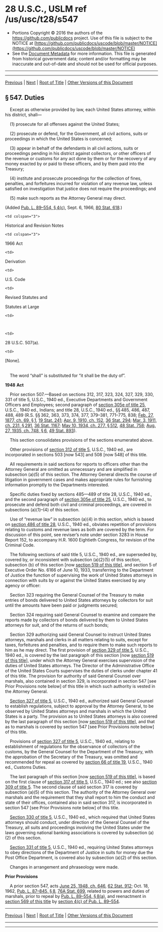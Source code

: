 ---
---

# 28 U.S.C., USLM ref /us/usc/t28/s547

* Portions Copyright © 2016 the authors of the https://github.com/publicdocs project.
  Use of this file is subject to the NOTICE at [https://github.com/publicdocs/uscode/blob/master/NOTICE](https://github.com/publicdocs/uscode/blob/master/NOTICE)
* See the [Document Metadata](././../../../../..//README.md) for more information.
  This file is generated from historical government data; content and/or formatting may be inaccurate and out-of-date and should not be used for official purposes.

----------
----------

[Previous](./../../../../..//us/usc/t28/ptII/ch35/m__us_usc_t28_s546.md) | [Next](./../../../../..//us/usc/t28/ptII/ch35/m__us_usc_t28_s548.md) | [Root of Title](./../../../../../) | [Other Versions of this Document](https://publicdocs.github.io/go/links?ns=uslm&ref=%2Fus%2Fusc%2Ft28%2Fs547)

## § 547. Duties

    Except as otherwise provided by law, each United States attorney, within his district, shall—

    (1) prosecute for all offenses against the United States;

    (2) prosecute or defend, for the Government, all civil actions, suits or proceedings in which the United States is concerned;

    (3) appear in behalf of the defendants in all civil actions, suits or proceedings pending in his district against collectors, or other officers of the revenue or customs for any act done by them or for the recovery of any money exacted by or paid to these officers, and by them paid into the Treasury;

    (4) institute and prosecute proceedings for the collection of fines, penalties, and forfeitures incurred for violation of any revenue law, unless satisfied on investigation that justice does not require the proceedings; and

    (5) make such reports as the Attorney General may direct.

(Added [Pub. L. 89–554, § 4(c)][/us/pl/89/554/s4/c], Sept. 6, 1966, [80 Stat. 618][/us/stat/80/618].)

<table>

  <tr>

    <td colspan="3"> 

Historical and Revision Notes  </td>

  </tr>

  <tr>

    <td colspan="3"> 

1966 Act  </td>

  </tr>

  <tr>

    <td> 

Derivation  </td>

    <td> 

U.S. Code  </td>

    <td> 

Revised Statutes and

Statutes at Large  </td>

  </tr>

  <tr>

    <td> 

   </td>

    <td> 

28 U.S.C. 507(a).  </td>

    <td> 

[None].  </td>

  </tr>

</table>

    The word “shall” is substituted for “it shall be the duty of”.

 __1948__  __Act__ 

    Prior section 507.—Based on sections 312, 317, 323, 324, 327, 329, 330, 331 of title 5, U.S.C., 1940 ed., Executive Departments and Government Officers and Employees; second paragraph of [section 305e of title 25][/us/usc/t25/s305e], U.S.C., 1940 ed., Indians; and title 28, U.S.C., 1940 ed., §§ 485, 486, 487, 488, 489 (R.S. §§ 362, 363, 373, 374, 377, 379–381, 771–775, 838; [Feb. 27, 1877, ch. 69, § 1][/us/act/1877-02-27/ch69/s1], [19 Stat. 241][/us/stat/19/241]; [Apr. 9, 1910, ch. 152][/us/act/1910-04-09/ch152], [36 Stat. 294][/us/stat/36/294]; [Mar. 3, 1911, ch. 231, § 291][/us/act/1911-03-03/ch231/s291], [36 Stat. 1167][/us/stat/36/1167]; [May 10, 1934, ch. 277, § 512][/us/act/1934-05-10/ch277/s512], [48 Stat. 758][/us/stat/48/758]; [Aug. 27, 1935, ch. 748, § 6][/us/act/1935-08-27/ch748/s6], [49 Stat. 893][/us/stat/49/893]).

    This section consolidates provisions of the sections enumerated above.

    Other provisions of [section 312 of title 5][/us/usc/t5/s312], U.S.C., 1940 ed., are incorporated in sections 503 \[now 543\] and 508 \[now 548\] of this title.

    All requirements in said sections for reports to officers other than the Attorney General are omitted as unnecessary and are simplified in subsection (a)(5) of this section. The Attorney General directs the course of litigation in government cases and makes appropriate rules for furnishing information promptly to the Departments interested.

    Specific duties fixed by sections 485—489 of title 28, U.S.C., 1940 ed., and the second paragraph of [section 305e of title 25][/us/usc/t25/s305e], U.S.C., 1940 ed., to prosecute and defend both civil and criminal proceedings, are covered in subsections (a)(1)–(4) of this section.

    Use of “revenue law” in subsection (a)(4) in this section, which is based on [section 486 of title 28][/us/usc/t28/s486], U.S.C., 1940 ed., obviates repetition of provisions relating to customs and revenue laws as both are covered by the term. For discussion of this point, see reviser’s note under section 3283 in House Report 152, to accompany H.R. 1600 Eightieth Congress, for revision of the Criminal Code.

    The following sections of said title 5, U.S.C., 1940 ed., are superseded by, covered by, or inconsistent with subsection (a)(2)(5) of this section, subsection (b) of this section \[now [section 519 of this title][/us/usc/t28/s519]\], and section 5 of Executive Order No. 6166 of June 10, 1933, transferring to the Department of Justice the function of supervising the work of United States attorneys in connection with suits by or against the United States exercised by any agency or officer:

    Section 323 requiring the General Counsel of the Treasury to make entries of bonds delivered to United States attorneys by collectors for suit until the amounts have been paid or judgments secured;

    Section 324 requiring said General Counsel to examine and compare the reports made by collectors of bonds delivered by them to United States attorneys for suit, and of the returns of such bonds;

    Section 329 authorizing said General Counsel to instruct United States attorneys, marshals and clerks in all matters relating to suits, except for taxes, forfeitures and penalties, and to require them to make such reports to him as he may direct. The first provision of [section 329 of title 5][/us/usc/t5/s329], U.S.C., 1940 ed., is covered by the last paragraph of this section \[now [section 519 of this title][/us/usc/t28/s519]\], under which the Attorney General exercises supervision of the duties of United States attorneys. The Director of the Administrative Office of the United States Courts supervises the duties of clerks under chapter 41 of this title. The provision for authority of said General Counsel over marshals, also contained in section 329, is incorporated in section 547 \[see Prior Provisions note below\] of this title in which such authority is vested in the Attorney General.

    [Section 327 of title 5][/us/usc/t5/s327], U.S.C., 1940 ed., authorized said General Counsel to establish regulations, subject to approval by the Attorney General, to be observed by United States attorneys and marshals in which the United States is a party. The provision as to United States attorneys is also covered by the last paragraph of this section \[now [section 519 of this title][/us/usc/t28/s519]\], and that as to marshals is covered by section 547 \[see Prior Provisions note below\] of this title.

    Provisions of [section 327 of title 5][/us/usc/t5/s327], U.S.C., 1940 ed., relating to establishment of regulations for the observance of collectors of the customs, by the General Counsel for the Department of the Treasury, with the approbation of the Secretary of the Treasury, was omitted and recommended for repeal as covered by [section 66 of title 19][/us/usc/t19/s66], U.S.C., 1940 ed., Customs Duties.

    The last paragraph of this section \[now [section 519 of this title][/us/usc/t28/s519]\], is based on the first clause of [section 317 of title 5][/us/usc/t5/s317], U.S.C., 1940 ed.; see also [section 309 of title 5][/us/usc/t5/s309]. The second clause of said section 317 is covered by subsection (a)(5) of this section. The authority of the Attorney General over marshals and the requirement that they shall report to him the conduct and state of their offices, contained also in said section 317, is incorporated in section 547 \[see Prior Provisions note below\] of this title.

    [Section 330 of title 5][/us/usc/t5/s330], U.S.C., 1940 ed., which required that United States attorneys should conduct, under direction of the General Counsel of the Treasury, all suits and proceedings involving the United States under the laws governing national banking associations is covered by subsection (a)(2) of this section.

    [Section 331 of title 5][/us/usc/t5/s331], U.S.C., 1940 ed., requiring United States attorneys to obey directions of the Department of Justice in suits for money due the Post Office Department, is covered also by subsection (a)(2) of this section.

    Changes in arrangement and phraseology were made.

 __Prior Provisions__ 

    A prior section 547, acts [June 25, 1948, ch. 646][/us/act/1948-06-25/ch646], [62 Stat. 912][/us/stat/62/912]; Oct. 18, 1962, [Pub. L. 87–845, § 8][/us/pl/87/845/s8], [76A Stat. 699][/us/stat/76A/699], related to powers and duties of marshals, prior to repeal by [Pub. L. 89–554, § 8(a)][/us/pl/89/554/s8/a], and reenactment in [section 569 of this title][/us/usc/t28/s569] by [section 4(c) of Pub. L. 89–554][/us/pl/89/554/s4/c].

----------

[Previous](./../../../../..//us/usc/t28/ptII/ch35/m__us_usc_t28_s546.md) | [Next](./../../../../..//us/usc/t28/ptII/ch35/m__us_usc_t28_s548.md) | [Root of Title](./../../../../../) | [Other Versions of this Document](https://publicdocs.github.io/go/links?ns=uslm&ref=%2Fus%2Fusc%2Ft28%2Fs547)

----------
----------

[/us/pl/89/554/s4/c]: https://publicdocs.github.io/go/links?ns=uslm&ref=%2Fus%2Fpl%2F89%2F554%2Fs4%2Fc
[/us/stat/80/618]: https://publicdocs.github.io/go/links?ns=uslm&ref=%2Fus%2Fstat%2F80%2F618
[/us/usc/t25/s305e]: https://publicdocs.github.io/go/links?ns=uslm&ref=%2Fus%2Fusc%2Ft25%2Fs305e
[/us/act/1877-02-27/ch69/s1]: https://publicdocs.github.io/go/links?ns=uslm&ref=%2Fus%2Fact%2F1877-02-27%2Fch69%2Fs1
[/us/stat/19/241]: https://publicdocs.github.io/go/links?ns=uslm&ref=%2Fus%2Fstat%2F19%2F241
[/us/act/1910-04-09/ch152]: https://publicdocs.github.io/go/links?ns=uslm&ref=%2Fus%2Fact%2F1910-04-09%2Fch152
[/us/stat/36/294]: https://publicdocs.github.io/go/links?ns=uslm&ref=%2Fus%2Fstat%2F36%2F294
[/us/act/1911-03-03/ch231/s291]: https://publicdocs.github.io/go/links?ns=uslm&ref=%2Fus%2Fact%2F1911-03-03%2Fch231%2Fs291
[/us/stat/36/1167]: https://publicdocs.github.io/go/links?ns=uslm&ref=%2Fus%2Fstat%2F36%2F1167
[/us/act/1934-05-10/ch277/s512]: https://publicdocs.github.io/go/links?ns=uslm&ref=%2Fus%2Fact%2F1934-05-10%2Fch277%2Fs512
[/us/stat/48/758]: https://publicdocs.github.io/go/links?ns=uslm&ref=%2Fus%2Fstat%2F48%2F758
[/us/act/1935-08-27/ch748/s6]: https://publicdocs.github.io/go/links?ns=uslm&ref=%2Fus%2Fact%2F1935-08-27%2Fch748%2Fs6
[/us/stat/49/893]: https://publicdocs.github.io/go/links?ns=uslm&ref=%2Fus%2Fstat%2F49%2F893
[/us/usc/t5/s312]: https://publicdocs.github.io/go/links?ns=uslm&ref=%2Fus%2Fusc%2Ft5%2Fs312
[/us/usc/t25/s305e]: https://publicdocs.github.io/go/links?ns=uslm&ref=%2Fus%2Fusc%2Ft25%2Fs305e
[/us/usc/t28/s486]: https://publicdocs.github.io/go/links?ns=uslm&ref=%2Fus%2Fusc%2Ft28%2Fs486
[/us/usc/t28/s519]: https://publicdocs.github.io/go/links?ns=uslm&ref=%2Fus%2Fusc%2Ft28%2Fs519
[/us/usc/t5/s329]: https://publicdocs.github.io/go/links?ns=uslm&ref=%2Fus%2Fusc%2Ft5%2Fs329
[/us/usc/t28/s519]: https://publicdocs.github.io/go/links?ns=uslm&ref=%2Fus%2Fusc%2Ft28%2Fs519
[/us/usc/t5/s327]: https://publicdocs.github.io/go/links?ns=uslm&ref=%2Fus%2Fusc%2Ft5%2Fs327
[/us/usc/t28/s519]: https://publicdocs.github.io/go/links?ns=uslm&ref=%2Fus%2Fusc%2Ft28%2Fs519
[/us/usc/t5/s327]: https://publicdocs.github.io/go/links?ns=uslm&ref=%2Fus%2Fusc%2Ft5%2Fs327
[/us/usc/t19/s66]: https://publicdocs.github.io/go/links?ns=uslm&ref=%2Fus%2Fusc%2Ft19%2Fs66
[/us/usc/t28/s519]: https://publicdocs.github.io/go/links?ns=uslm&ref=%2Fus%2Fusc%2Ft28%2Fs519
[/us/usc/t5/s317]: https://publicdocs.github.io/go/links?ns=uslm&ref=%2Fus%2Fusc%2Ft5%2Fs317
[/us/usc/t5/s309]: https://publicdocs.github.io/go/links?ns=uslm&ref=%2Fus%2Fusc%2Ft5%2Fs309
[/us/usc/t5/s330]: https://publicdocs.github.io/go/links?ns=uslm&ref=%2Fus%2Fusc%2Ft5%2Fs330
[/us/usc/t5/s331]: https://publicdocs.github.io/go/links?ns=uslm&ref=%2Fus%2Fusc%2Ft5%2Fs331
[/us/act/1948-06-25/ch646]: https://publicdocs.github.io/go/links?ns=uslm&ref=%2Fus%2Fact%2F1948-06-25%2Fch646
[/us/stat/62/912]: https://publicdocs.github.io/go/links?ns=uslm&ref=%2Fus%2Fstat%2F62%2F912
[/us/pl/87/845/s8]: https://publicdocs.github.io/go/links?ns=uslm&ref=%2Fus%2Fpl%2F87%2F845%2Fs8
[/us/stat/76A/699]: https://publicdocs.github.io/go/links?ns=uslm&ref=%2Fus%2Fstat%2F76A%2F699
[/us/pl/89/554/s8/a]: https://publicdocs.github.io/go/links?ns=uslm&ref=%2Fus%2Fpl%2F89%2F554%2Fs8%2Fa
[/us/usc/t28/s569]: https://publicdocs.github.io/go/links?ns=uslm&ref=%2Fus%2Fusc%2Ft28%2Fs569
[/us/pl/89/554/s4/c]: https://publicdocs.github.io/go/links?ns=uslm&ref=%2Fus%2Fpl%2F89%2F554%2Fs4%2Fc


